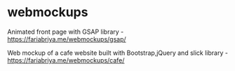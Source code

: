 # webmockups

Animated front page with GSAP library - https://fariabriya.me/webmockups/gsap/

Web mockup of a cafe website built with Bootstrap,jQuery and slick library -  https://fariabriya.me/webmockups/cafe/
